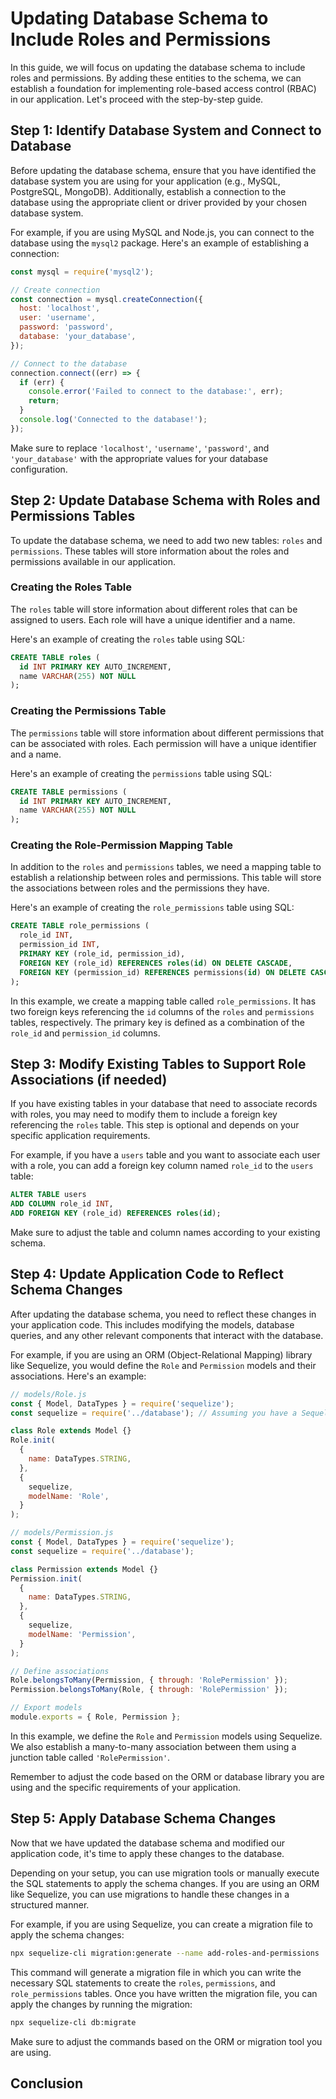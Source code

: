 # Updating Database Schema to Include Roles and Permissions

In this guide, we will focus on updating the database schema to include roles and permissions. By adding these entities to the schema, we can establish a foundation for implementing role-based access control (RBAC) in our application. Let's proceed with the step-by-step guide.

## Step 1: Identify Database System and Connect to Database

Before updating the database schema, ensure that you have identified the database system you are using for your application (e.g., MySQL, PostgreSQL, MongoDB). Additionally, establish a connection to the database using the appropriate client or driver provided by your chosen database system.

For example, if you are using MySQL and Node.js, you can connect to the database using the `mysql2` package. Here's an example of establishing a connection:

```javascript
const mysql = require('mysql2');

// Create connection
const connection = mysql.createConnection({
  host: 'localhost',
  user: 'username',
  password: 'password',
  database: 'your_database',
});

// Connect to the database
connection.connect((err) => {
  if (err) {
    console.error('Failed to connect to the database:', err);
    return;
  }
  console.log('Connected to the database!');
});
```

Make sure to replace `'localhost'`, `'username'`, `'password'`, and `'your_database'` with the appropriate values for your database configuration.

## Step 2: Update Database Schema with Roles and Permissions Tables

To update the database schema, we need to add two new tables: `roles` and `permissions`. These tables will store information about the roles and permissions available in our application.

### Creating the Roles Table

The `roles` table will store information about different roles that can be assigned to users. Each role will have a unique identifier and a name.

Here's an example of creating the `roles` table using SQL:

```sql
CREATE TABLE roles (
  id INT PRIMARY KEY AUTO_INCREMENT,
  name VARCHAR(255) NOT NULL
);
```

### Creating the Permissions Table

The `permissions` table will store information about different permissions that can be associated with roles. Each permission will have a unique identifier and a name.

Here's an example of creating the `permissions` table using SQL:

```sql
CREATE TABLE permissions (
  id INT PRIMARY KEY AUTO_INCREMENT,
  name VARCHAR(255) NOT NULL
);
```

### Creating the Role-Permission Mapping Table

In addition to the `roles` and `permissions` tables, we need a mapping table to establish a relationship between roles and permissions. This table will store the associations between roles and the permissions they have.

Here's an example of creating the `role_permissions` table using SQL:

```sql
CREATE TABLE role_permissions (
  role_id INT,
  permission_id INT,
  PRIMARY KEY (role_id, permission_id),
  FOREIGN KEY (role_id) REFERENCES roles(id) ON DELETE CASCADE,
  FOREIGN KEY (permission_id) REFERENCES permissions(id) ON DELETE CASCADE
);
```

In this example, we create a mapping table called `role_permissions`. It has two foreign keys referencing the `id` columns of the `roles` and `permissions` tables, respectively. The primary key is defined as a combination of the `role_id` and `permission_id` columns.

## Step 3: Modify Existing Tables to Support Role Associations (if needed)

If you have existing tables in your database that need to associate records with roles, you may need to modify them to include a foreign key referencing the `roles` table. This step is optional and depends on your specific application requirements.

For example, if you have a `users` table and you want to associate each user with a role, you can add a
foreign key column named `role_id` to the `users` table:

```sql
ALTER TABLE users
ADD COLUMN role_id INT,
ADD FOREIGN KEY (role_id) REFERENCES roles(id);
```

Make sure to adjust the table and column names according to your existing schema.

## Step 4: Update Application Code to Reflect Schema Changes

After updating the database schema, you need to reflect these changes in your application code. This includes modifying the models, database queries, and any other relevant components that interact with the database.

For example, if you are using an ORM (Object-Relational Mapping) library like Sequelize, you would define the `Role` and `Permission` models and their associations. Here's an example:

```javascript
// models/Role.js
const { Model, DataTypes } = require('sequelize');
const sequelize = require('../database'); // Assuming you have a Sequelize instance named 'sequelize'

class Role extends Model {}
Role.init(
  {
    name: DataTypes.STRING,
  },
  {
    sequelize,
    modelName: 'Role',
  }
);

// models/Permission.js
const { Model, DataTypes } = require('sequelize');
const sequelize = require('../database');

class Permission extends Model {}
Permission.init(
  {
    name: DataTypes.STRING,
  },
  {
    sequelize,
    modelName: 'Permission',
  }
);

// Define associations
Role.belongsToMany(Permission, { through: 'RolePermission' });
Permission.belongsToMany(Role, { through: 'RolePermission' });

// Export models
module.exports = { Role, Permission };
```

In this example, we define the `Role` and `Permission` models using Sequelize. We also establish a many-to-many association between them using a junction table called `'RolePermission'`.

Remember to adjust the code based on the ORM or database library you are using and the specific requirements of your application.

## Step 5: Apply Database Schema Changes

Now that we have updated the database schema and modified our application code, it's time to apply these changes to the database.

Depending on your setup, you can use migration tools or manually execute the SQL statements to apply the schema changes. If you are using an ORM like Sequelize, you can use migrations to handle these changes in a structured manner.

For example, if you are using Sequelize, you can create a migration file to apply the schema changes:

```bash
npx sequelize-cli migration:generate --name add-roles-and-permissions
```

This command will generate a migration file in which you can write the necessary SQL statements to create the `roles`, `permissions`, and `role_permissions` tables. Once you have written the migration file, you can apply the changes by running the migration:

```bash
npx sequelize-cli db:migrate
```

Make sure to adjust the commands based on the ORM or migration tool you are using.

## Conclusion

